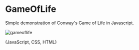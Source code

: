 # GameOfLife
Simple demonstration of Conway's Game of Life in Javascript.

![gameoflife](https://user-images.githubusercontent.com/37555980/46082026-4c115d00-c19e-11e8-9dc6-af095124c958.jpg)

(JavaScript, CSS, HTML)
